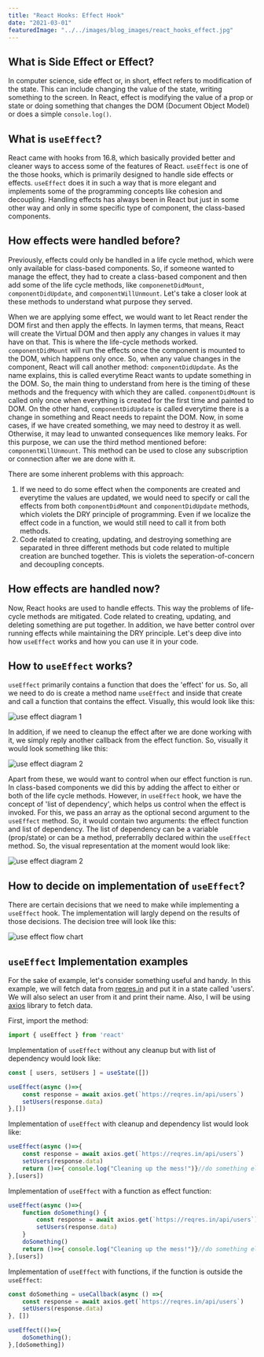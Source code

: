 ```yaml
---
title: "React Hooks: Effect Hook"
date: "2021-03-01"
featuredImage: "../../images/blog_images/react_hooks_effect.jpg"
---
```


## What is Side Effect or Effect?
In computer science, side effect or, in short, effect refers to modification of the state. This can include changing the value of the state, writing something to the screen. In React, effect is modifying the value of a prop or state or doing something that changes the DOM (Document Object Model) or does a simple `console.log()`.

## What is `useEffect`?
React came with hooks from 16.8, which basically provided better and cleaner ways to access some of the features of React. `useEffect` is one of the those hooks, which is primarily designed to handle side effects or effects. `useEffect` does it in such a way that is more elegant and implements some of the programming concepts like cohesion and decoupling. Handling effects has always been in React but just in some other way and only in some specific type of component, the class-based components.

## How effects were handled before?
Previously, effects could only be handled in a life cycle method, which were only available for class-based components. So, if someone wanted to manage the effect, they had to create a class-based component and then add some of the life cycle methods, like `componenetDidMount`, `componentDidUpdate`, and `componentWillUnmount`. Let's take a closer look at these methods to understand what purpose they served.

When we are applying some effect, we would want to let React render the DOM first and then apply the effects. In laymen terms, that means, React will create the Virtual DOM and then apply any changes in values it may have on that. This is where the life-cycle methods worked. `componentDidMount` will run the effects once the component is mounted to the DOM, which happens only once. So, when any value changes in the component, React will call another method: `componentDidUpdate`. As the name explains, this is called everytime React wants to update something in the DOM. So, the main thing to understand from here is the timing of these methods and the frequency with which they are called. `componentDidMount` is called only once when everything is created for the first time and painted to DOM. On the other hand, `componentDidUpdate` is called everytime there is a change in something and React needs to repaint the DOM. Now, in some cases, if we have created something, we may need to destroy it as well. Otherwise, it may lead to unwanted consequences like memory leaks. For this purpose, we can use the third method mentioned before: `componentWillUnmount`. This method can be used to close any subscription or connection after we are done with it.

There are some inherent problems with this approach:

1. If we need to do some effect when the components are created and everytime the values are updated, we would need to specify or call the effects from both `componentDidMount` and `componentDidUpdate` methods, which violets the DRY principle of programming. Even if we localize the effect code in a function, we would still need to call it from both methods.
2. Code related to creating, updating, and destroying something are separated in three different methods but code related to multiple creation are bunched together. This is violets the seperation-of-concern and decoupling concepts.

## How effects are handled now?
Now, React hooks are used to handle effects. This way the problems of life-cycle methods are mitigated. Code related to creating, updating, and deleting something are put together. In addition, we have better control over running effects while maintaining the DRY principle. Let's deep dive into how `useEffect` works and how you can use it in your code.

## How to `useEffect` works?
`useEffect` primarily contains a function that does the 'effect' for us. So, all we need to do is create a method name `useEffect` and inside that create and call a function that contains the effect. Visually, this would look like this:

![use effect diagram 1](https://svgshare.com/i/U_i.svg)

In addition, if we need to cleanup the effect after we are done working with it, we simply reply another callback from the effect function. So, visually it would look something like this:

![use effect diagram 2](https://svgshare.com/i/UcL.svg)

Apart from these, we would want to control when our effect function is run. In class-based components we did this by adding the affect to either or both of the life cycle methods. However, in `useEffect` hook, we have the concept of 'list of dependency', which helps us control when the effect is invoked. For this, we pass an array as the optional second argument to the `useEffect` method. So, it would contain two arguments: the effect function and list of dependency. The list of dependency can be a variable (prop/state) or can be a method, preferrablly declared within the `useEffect` method. So, the visual representation at the moment would look like:

![use effect diagram 2](https://svgshare.com/i/Uc1.svg)

## How to decide on implementation of `useEffect`?
There are certain decisions that we need to make while implementing a `useEffect` hook. The implementation will largly depend on the results of those decisions. The decision tree will look like this:

![use effect flow chart](https://svgshare.com/i/UbR.svg)

## `useEffect` Implementation examples
For the sake of example, let's consider something useful and handy. In this example, we will fetch data from [reqres.in][1] and put it in a state called 'users'. We will also select an user from it and print their name. Also, I will be using [axios][2] library to fetch data.

First, import the method:
```js
import { useEffect } from 'react'
```

Implementation of `useEffect` without any cleanup but with list of dependency would look like:

```js
const [ users, setUsers ] = useState([])

useEffect(async ()=>{
	const response = await axios.get(`https://reqres.in/api/users`)
	setUsers(response.data)
},[])
```

Implementation of `useEffect` with cleanup and dependency list would look like:
```js
useEffect(async ()=>{
	const response = await axios.get(`https://reqres.in/api/users`)
	setUsers(response.data)
	return ()=>{ console.log("Cleaning up the mess!")}//do something else
},[users])
```

Implementation of `useEffect` with a function as effect function:
```js
useEffect(async ()=>{
	function doSomething() {
		const response = await axios.get(`https://reqres.in/api/users`)
		setUsers(response.data)
	}
	doSomething()
	return ()=>{ console.log("Cleaning up the mess!")}//do something else
},[users])
```

Implementation of `useEffect` with functions, if the function is outside the `useEffect`:
```js
const doSomething = useCallback(async () =>{
	const response = await axios.get(`https://reqres.in/api/users`)
	setUsers(response.data)
}, [])

useEffect(()=>{
	doSomething();
},[doSomething])

```

[1]: https://reqres.in/
[2]: https://www.npmjs.com/package/axios